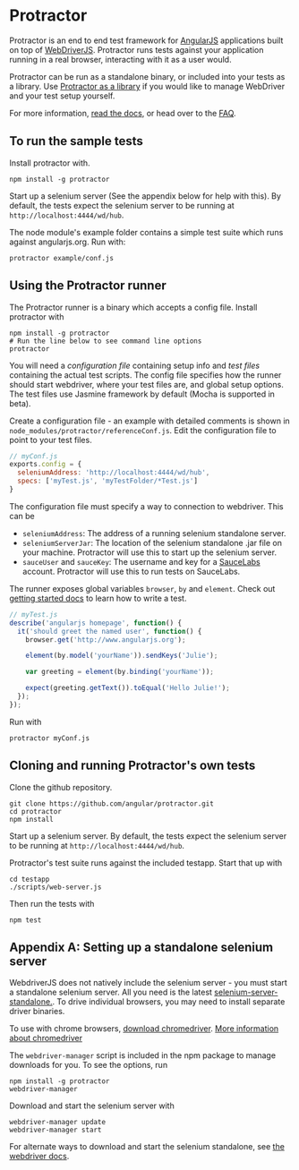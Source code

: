 Protractor
==========

Protractor is an end to end test framework for [AngularJS](http://angularjs.org/) applications built on top of [WebDriverJS](https://code.google.com/p/selenium/wiki/WebDriverJs). Protractor runs tests against your application running in a real browser, interacting with it as a user would.

Protractor can be run as a standalone binary, or included into your tests as a library. Use [Protractor as a library](https://github.com/angular/protractor/blob/master/docs/library-only.md) if you would like to manage WebDriver and your test setup yourself.

For more information, [read the docs](https://github.com/angular/protractor/tree/master/docs/getting-started.md), or head over to the [FAQ](https://github.com/angular/protractor/blob/master/docs/faq.md).


To run the sample tests
-----------------------

Install protractor with.

    npm install -g protractor

Start up a selenium server (See the appendix below for help with this). By default, the tests expect the selenium server to be running at `http://localhost:4444/wd/hub`.

The node module's example folder contains a simple test suite which runs against angularjs.org. Run with: 

    protractor example/conf.js


Using the Protractor runner
---------------------------

The Protractor runner is a binary which accepts a config file. Install protractor with

    npm install -g protractor
    # Run the line below to see command line options
    protractor

You will need a *configuration file* containing setup info and *test files* containing the actual test scripts. The config file specifies how the runner should start webdriver, where your test files are, and global setup options. The test files use Jasmine framework by default (Mocha is supported in beta).

Create a configuration file - an example with detailed comments is shown in `node_modules/protractor/referenceConf.js`. Edit the configuration file to point to your test files.

```javascript
// myConf.js
exports.config = {
  seleniumAddress: 'http://localhost:4444/wd/hub',
  specs: ['myTest.js', 'myTestFolder/*Test.js']
}
```

The configuration file must specify a way to connection to webdriver. This can be
 *   `seleniumAddress`: The address of a running selenium standalone server.
 *   `seleniumServerJar`: The location of the selenium standalone .jar file on your machine. Protractor will use this to start up the selenium server.
 *   `sauceUser` and `sauceKey`: The username and key for a [SauceLabs](http://www.saucelabs.com) account. Protractor will use this to run tests on SauceLabs.

The runner exposes global variables `browser`, `by` and `element`. Check out [getting started docs](https://github.com/angular/protractor/blob/master/docs/getting-started.md) to learn how to write a test.

```javascript
// myTest.js
describe('angularjs homepage', function() {
  it('should greet the named user', function() {
    browser.get('http://www.angularjs.org');

    element(by.model('yourName')).sendKeys('Julie');

    var greeting = element(by.binding('yourName'));

    expect(greeting.getText()).toEqual('Hello Julie!');
  });
});
```

Run with

    protractor myConf.js


Cloning and running Protractor's own tests
------------------------------------------
Clone the github repository.

    git clone https://github.com/angular/protractor.git
    cd protractor
    npm install

Start up a selenium server. By default, the tests expect the selenium server to be running at `http://localhost:4444/wd/hub`.

Protractor's test suite runs against the included testapp. Start that up with

    cd testapp
    ./scripts/web-server.js

Then run the tests with

    npm test


Appendix A: Setting up a standalone selenium server
---------------------------------------------------

WebdriverJS does not natively include the selenium server - you must start a standalone selenium server. All you need is the latest [selenium-server-standalone.](https://code.google.com/p/selenium/downloads/list). To drive individual browsers, you may need to install separate driver binaries.

To use with chrome browsers, [download chromedriver](http://chromedriver.storage.googleapis.com/index.html).
[More information about chromedriver](https://sites.google.com/a/chromium.org/chromedriver/)

The `webdriver-manager` script is included in the npm package to manage downloads for you. To see the options, run

    npm install -g protractor
    webdriver-manager

Download and start the selenium server with

    webdriver-manager update
    webdriver-manager start

For alternate ways to download and start the selenium standalone, see
[the webdriver docs](http://docs.seleniumhq.org/docs/03_webdriver.jsp#running-standalone-selenium-server-for-use-with-remotedrivers).
